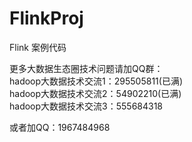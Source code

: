 # FlinkProj
Flink 案例代码


更多大数据生态圈技术问题请加QQ群： <br>
hadoop大数据技术交流1：295505811(已满) <br>
hadoop大数据技术交流2：54902210(已满) <br>
hadoop大数据技术交流3：555684318 <br>

或者加QQ：1967484968

